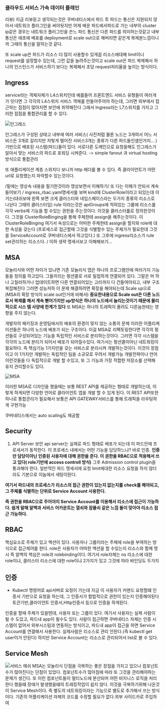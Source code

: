 ### 클라우드 서비스 가속 데이터 플레인

리뷰)
지금 리뷰듣고 생각되는것은 쿠버네티스에서 파드 투 파드는 통신은 지원되지 않아서 네트워크 플러그인을 써야됫지만 어제 배운 파드에서파드로 가는 내부의 cluster ip같은 경우는
네트워크 플러그인을 쓴느 파드 통신은 다른 파드를 의미하는것같고 내부 통신은 애초에 배포를 deployment로 scale out으로 해버리면 같은게 복제본느낌이니까 그때의 통신을 말하는것 같다.

또 scale up은 파드가 리소스 더 많이 사용할수 있게끔 리소스에대해 limit이나 request를 설정할수 있는데, 그런 값을 늘려주는것이고 scale out은 파드 복제해서 하나의 인스턴스가 서비스하기
보다는 복제해서 초당 request처리율을 높이는 방식이다.

## Ingress
service라는 객체자체가 L4스위치인데 예를들어 프론트엔드 서비스 유형들이 여러개가 잇다면 그 각각의 L4스위치 서비스 객체를 만들어주어야 하는데, 그러면 외부에서 접근하는 
접점이 많아지면 보안에 취약해진다 그래서 Ingress라는 L7스위치를 가지고 그러한 접점을 통합관리를 할 수 있다.

![인그레스](https://user-images.githubusercontent.com/67897827/155321843-1d81811e-68dc-4adf-bf0a-f2617122f0e0.PNG)

인그레스가 구성된 상태고 내부에 여러 서비스( 사진처럼 물론 노드는 3개여서 어느 서비스든 3개로 갈리지만 저렇게 떨어진 서비스3개는 종류가 다른 파드들인셈인거지... )
기반으로 배포된 시스템(파드)들이 있다. 서로다른 도메인으로 요청을해도 인그레스가 알아서 맞는 서비스의 파드로 포워딩 시켜준다.
-> simple fanout 과 virtual hosting방식으로 통합관리

또 애플리케이션 계층 스위치다 보니까 http 헤더를 볼 수 있다. 즉 클라이언트가 어떤 url로 요청했는지 파악할수 있는것이다.

/밑에는 영상속 내용을 필기한것이라 영상보면서 이해하기/ 또 다는 이해가 안되서 계속 들어보기 /
ingress_rbac.yaml명세서를 보며 kind에 ClusterRole이라고 되있는데 이거는(대쉬보에 왼쪽 보면 크게 클러스터와 네임스페이스라는 두가지 종류의 리소스로 나뉜다 그때의 클러스터임)
rule 이라는것은 apiGroups에 적혀있는 그룹에 리소스를 각각 verbs에 기능을 할 수있는 권한을 주는것이다. 이것을 클러스터롤로 정의한것이다. 그것을 ClusterRoleBinging을 통해 주체한테
assign을 해주는것이다. 이 ClusterRoleBinging 여기서 속성으로는 어떠한 주제한테 assign을 할지와 role에 대한 속성을 갖는다
(프로세스로 접근할때 그것을 식별할수 있는 주체가가 필요한데 그것을 ServiceAccount로 쿠버네티스에서 하고있다.) 또 그후에 ingress리소스가 rule set관리하는 리소스다.
/ 이하 생략 명세서보고 이해해보기...

## MSA
모놀리식와 어떤 차이가 있냐면 기존 모놀리식 앱은 하나의 프로그램안에 여러가지 기능들을 정의를 하고있다. 그들끼리는 펑션콜로 서로 밀접하게 연결되어 있다. 그말은
머 하나 고칠라하거나 업데이트하면 다른 연결되어있는 고리까지 다 건들여야되고, 내부 구조 복잡해진다 그러면 성능저하 이 문제 해결하려면 확장을 해야되는데 Scale up으로 (MSA의
확장 방식이 scale out인거에 비해서) **중요한내용으로 Scale out은 다른 노드로서 복제를 해서 계속 뻗어가지만 up방식은 하나의 노드에서 늘리는것이기 때문에 물리적으로 시스
템 사양에 한계가 있다** 또 MSA는 하나의 트래픽이 몰려도 다른놈한테는 영향을 주지 않는다.

개발자의 패키징과 운영팀에서의 배포의 환경이 맞지 않는 소통의 문제
이러한 어플리케이션들은 하나의 노드에 배포가 되는 구조이다. 이걸 MSA로 리펙토링한다면 각각의 펑션들로 구성되어있는 기능을 독립적인 서비스로 분리하는것이다. 
그러면 각각 시스템을 각각의 노드에 분리가 되어서 배포가 되어질수있다. 여기서는 펑션콜이아닌 네트워킹이 필요하다. 
즉 핵심기능 1가지만을 갖는 서비스로 분리시켜 개발하는것이다. 이것이 장점이고 이 1가지만 개발하는 독립적인 팀을 소규모로 꾸려서 개발가능 개발전략이나 언어 이런것들을 다 독립적으로 개발 할 수있고, 또 그 기능과 가장 적합한 저장소를 선택해 유지 관리할수도 있다.


![MSA](https://user-images.githubusercontent.com/67897827/155477037-3b79ad5d-9216-4a4e-b662-b3776b645811.PNG)

이러한 MSA로 디자인을 했을때는 보통 REST API를 제공하는 형태로 개발하는데, 이렇게 하게되면 다양한 언어로 클라이언트 앱을 개발 할 수 있게 된다. 이 REST API또한 하나로 통합관리가
필요해서 보통은 API GATEWAY서비스를 통해 트래픽을 라우팅하게 구현가능 

쿠버네티스에서는 auto scaling도 제공함

## Security
1. API Server 보안
api server는 실제로 파드 형태로 배포가 되는데 이 파드안에 프로세서가 동작한다. 이 프로세스 내에서는 어떤 기능을 담당하느냐?
바로 인증. **인증만 담당이아닌 인증된 사용자에 대해 권한을 준다. 이 권한을 RBAC으로 적용해서 쓰고 있다( role기반에 access controll 방식)** 그후 Admission control plugin을 
통과해야 한다. 일반적인 파드 명세서에 요청 limit에대한 리소스 요청을 하지 않더라도 기본으로 이놈에서 세팅이된다.

**여기서 파드내의 프로세스가 리소스의 접근 권한이 있는지 없는지를 check를 해야되고, 그 주체를 식별하는 단위로 Service Account 사용한다.**

**즉 권한을 RBAC으로 주어야지 Service Account를 이용해서 리소스에 접근이 가능하다. 쉽게 말해 알백과 서비스 어카운트는 열쇠와 잠물쇠 같은 느낌 둘이 맞아야
리소스 접근 가능하다.**

## RBAC
핵심요소로 주체가 있고 액션이 있다. 사용자나 그룹이라는 주체에 role을 부여하는 방식으로 접근제어를 한다. role은 사용자가 어떠한 액션을 할 수있는지 리소스와 함께 명시
즉 알백의 핵심은 role과 rolebinding이다. 여기서 role자체는 ns 리소스에 대한 role이냐, 클러스터 리소스에 대한 role이냐 2가지가 있고 그것에 따라 바인딩도 두가지 


## 인증
- Kubectl 명령어로 api서버로 요청이 가는데 지금 이 사용자가 커맨드 요청할떄 인증서 기반으로 요청을 하는데, 그 인증서가 합법적으로 권한이 있는지 인증해야된다
토큰기반,클라이언트 인증서,Http인증서 등으로 인증을 하게된다.

인증을 할때 주체가 있을텐데, 사용자 또는 그룹이 있다. 여기서 사용자는 실제 사람이 될 수 도있고, 파드내 app이 될수도 있다. 사람이 접근하면 쿠버네티스 자체는
인증 시스템이 없어서 외부시스텀과 연동하는 방식이고, 파드내 app이 접근을 하면 Service Account를 연결해서 사용한다. 
실제사람은 리소스로 관리 안된다.(즉 kubectl get user이거 안된다) 하지만 Service Account는 리소스로 관리되어서 list로 볼 수 있다.


## Service Mesh

![서비스 매쉬](https://user-images.githubusercontent.com/67897827/155555748-0c2a1bcf-1a3b-40cb-9f0c-5646719a89ca.PNG)
MSA는 모놀리식 단점을 극복하는 좋은 장점을 가지고 있으나 컴포넌트수가 많아진다는 단점이 있었다. 컴포넌트수가 많아짐에 따라 또 그것을 관리해야하는 문제가 생긴다.
또 이런 컴포넌트들이 멀티노드에 분산되어 어떤 비지니스 로직을 처리한다 했을떄 장애가 발생했을떄의 트레킹작업이 쉽지 않다. 이것을 극복하기위해 나온것이 Service Mesh이다.
즉 별도의 네트워킹이라는 기능으로 별도로 추가해서 쓰는 방식이다. 기존의 어플리케이션 자체의 코드를 수정할 필요가 없다.외부 사이드카로 주입하여 

